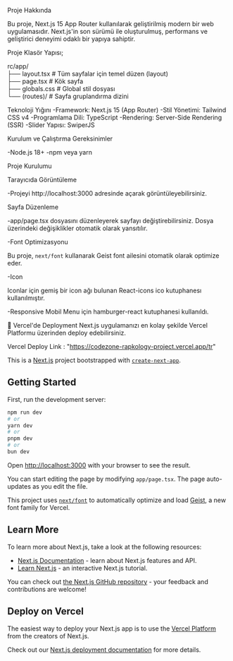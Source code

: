 Proje Hakkında

Bu proje, Next.js 15 App Router kullanılarak geliştirilmiş modern bir web uygulamasıdır. Next.js'in son sürümü ile oluşturulmuş, performans ve geliştirici deneyimi odaklı bir yapıya sahiptir.

Proje Klasör Yapısı;

rc/app/ <br>
├── layout.tsx # Tüm sayfalar için temel düzen (layout) <br>
├── page.tsx # Kök sayfa <br>
├── globals.css # Global stil dosyası <br>
└── (routes)/ # Sayfa gruplandırma dizini <br>

Teknoloji Yığını
-Framework: Next.js 15 (App Router)
-Stil Yönetimi: Tailwind CSS v4
-Programlama Dili: TypeScript
-Rendering: Server-Side Rendering (SSR)
-Slider Yapısı: SwiperJS

Kurulum ve Çalıştırma
Gereksinimler

-Node.js 18+
-npm veya yarn

Proje Kurulumu

Tarayıcıda Görüntüleme

-Projeyi http://localhost:3000 adresinde açarak görüntüleyebilirsiniz.

Sayfa Düzenleme

-app/page.tsx dosyasını düzenleyerek sayfayı değiştirebilirsiniz. Dosya üzerindeki değişiklikler otomatik olarak yansıtılır.

-Font Optimizasyonu

Bu proje, `next/font` kullanarak Geist font ailesini otomatik olarak optimize eder.

-Icon

Iconlar için gemiş bir icon ağı bulunan React-icons ico kutuphanesı kullanılmıştır.

-Responsive Mobil Menu için hamburger-react kutuphanesi kullanıldı.

🚢 Vercel'de Deployment
Next.js uygulamanızı en kolay şekilde Vercel Platformu üzerinden deploy edebilirsiniz.

Vercel Deploy Link : "https://codezone-rapkology-project.vercel.app/tr"

This is a [Next.js](https://nextjs.org) project bootstrapped with [`create-next-app`](https://nextjs.org/docs/app/api-reference/cli/create-next-app).

## Getting Started

First, run the development server:

```bash
npm run dev
# or
yarn dev
# or
pnpm dev
# or
bun dev
```

Open [http://localhost:3000](http://localhost:3000) with your browser to see the result.

You can start editing the page by modifying `app/page.tsx`. The page auto-updates as you edit the file.

This project uses [`next/font`](https://nextjs.org/docs/app/building-your-application/optimizing/fonts) to automatically optimize and load [Geist](https://vercel.com/font), a new font family for Vercel.

## Learn More

To learn more about Next.js, take a look at the following resources:

- [Next.js Documentation](https://nextjs.org/docs) - learn about Next.js features and API.
- [Learn Next.js](https://nextjs.org/learn) - an interactive Next.js tutorial.

You can check out [the Next.js GitHub repository](https://github.com/vercel/next.js) - your feedback and contributions are welcome!

## Deploy on Vercel

The easiest way to deploy your Next.js app is to use the [Vercel Platform](https://vercel.com/new?utm_medium=default-template&filter=next.js&utm_source=create-next-app&utm_campaign=create-next-app-readme) from the creators of Next.js.

Check out our [Next.js deployment documentation](https://nextjs.org/docs/app/building-your-application/deploying) for more details.
